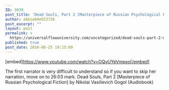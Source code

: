 ```yaml
---
ID: 3039
post_title: 'Dead Souls, Part 2 [Masterpiece of Russian Psychological Fiction] by Nikolai Gogol'
author: abbie04m553726
post_excerpt: ""
layout: post
permalink: >
  https://universalflowuniversity.com/uncategorized/dead-souls-part-2-masterpiece-of-russian-psychological-fiction-by-nikolai-gogol/
published: true
post_date: 2016-06-25 19:25:09
---
```

[embed]https://www.youtube.com/watch?v=OQvUYeVmpxo[/embed]<br>
<p>The first narrator is very difficult to understand so if you want to skip her narration, move on to 26:03 mark.
Dead Souls, Part 2 [Masterpiece of Russian Psychological Fiction] by Nikolai Vasilievich Gogol (Audiobook)</p>